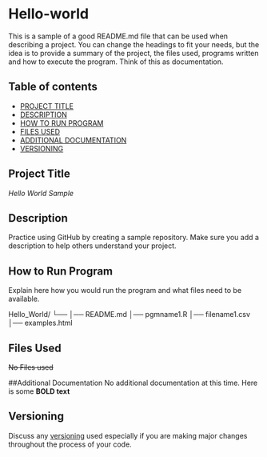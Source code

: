 # Hello-world
This is a sample of a good README.md file that can be used when describing a project. You can change the headings to fit your needs, but the idea is to provide a summary of the project, the files used, programs written and how to execute the program. Think of this as documentation.

## Table of contents

- [PROJECT TITLE](#Project-Title)
- [DESCRIPTION](#Description)
- [HOW TO RUN PROGRAM](#How-to-run-program)
- [FILES USED](#Files-Used)
- [ADDITIONAL DOCUMENTATION](Additional-Documentation)
- [VERSIONING](#Versioning)

## Project Title

*Hello World Sample*

## Description

Practice using GitHub by creating a sample repository. Make sure you add a description to help others understand your project.

## How to Run Program

Explain here how you would run the program and what files need to be available.

Hello_World/
└── 
    │── README.md
    │── pgmname1.R
    │── filename1.csv
    │── examples.html

## Files Used
~~No Files used~~

##Additional Documentation
No additional documentation at this time. Here is some **BOLD text**

## Versioning
Discuss any <ins>versioning</ins> used especially if you are making major changes throughout the process of your code. 
